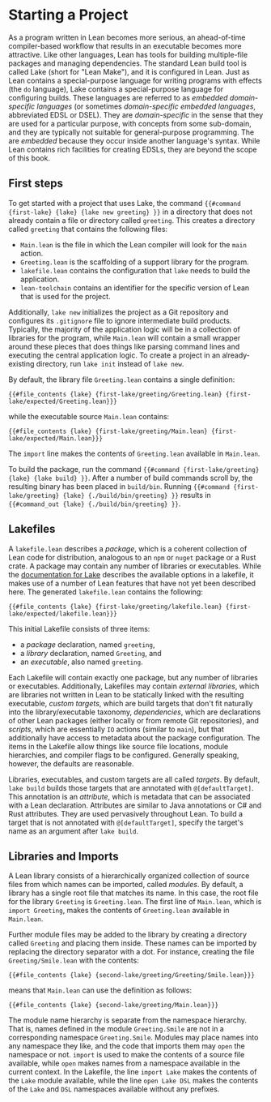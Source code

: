 # Starting a Project

As a program written in Lean becomes more serious, an ahead-of-time compiler-based workflow that results in an executable becomes more attractive.
Like other languages, Lean has tools for building multiple-file packages and managing dependencies.
The standard Lean build tool is called Lake (short for "Lean Make"), and it is configured in Lean.
Just as Lean contains a special-purpose language for writing programs with effects (the `do` language), Lake contains a special-purpose language for configuring builds.
These languages are referred to as _embedded domain-specific languages_ (or sometimes _domain-specific embedded languages_, abbreviated EDSL or DSEL).
They are _domain-specific_ in the sense that they are used for a particular purpose, with concepts from some sub-domain, and they are typically not suitable for general-purpose programming.
The are _embedded_ because they occur inside another language's syntax.
While Lean contains rich facilities for creating EDSLs, they are beyond the scope of this book.

## First steps

To get started with a project that uses Lake, the command `{{#command {first-lake} {lake} {lake new greeting} }}` in a directory that does not already contain a file or directory called `greeting`.
This creates a directory called `greeting` that contains the following files:

 * `Main.lean` is the file in which the Lean compiler will look for the `main` action.
 * `Greeting.lean` is the scaffolding of a support library for the program.
 * `lakefile.lean` contains the configuration that `lake` needs to build the application.
 * `lean-toolchain` contains an identifier for the specific version of Lean that is used for the project.

Additionally, `lake new` initializes the project as a Git repository and configures its `.gitignore` file to ignore intermediate build products.
Typically, the majority of the application logic will be in a collection of libraries for the program, while `Main.lean` will contain a small wrapper around these pieces that does things like parsing command lines and executing the central application logic.
To create a project in an already-existing directory, run `lake init` instead of `lake new`.

By default, the library file `Greeting.lean` contains a single definition:
```Lean
{{#file_contents {lake} {first-lake/greeting/Greeting.lean} {first-lake/expected/Greeting.lean}}}
```
while the executable source `Main.lean` contains:
```Lean
{{#file_contents {lake} {first-lake/greeting/Main.lean} {first-lake/expected/Main.lean}}}
```
The `import` line makes the contents of `Greeting.lean` available in `Main.lean`.

To build the package, run the command `{{#command {first-lake/greeting} {lake} {lake build} }}`.
After a number of build commands scroll by, the resulting binary has been placed in `build/bin`.
Running `{{#command {first-lake/greeting} {lake} {./build/bin/greeting} }}` results in `{{#command_out {lake} {./build/bin/greeting} }}`.

## Lakefiles

A `lakefile.lean` describes a _package_, which is a coherent collection of Lean code for distribution, analogous to an `npm` or `nuget` package or a Rust crate.
A package may contain any number of libraries or executables.
While the [documentation for Lake](https://github.com/leanprover/lake#readme) describes the available options in a lakefile, it makes use of a number of Lean features that have not yet been described here.
The generated `lakefile.lean` contains the following:
```
{{#file_contents {lake} {first-lake/greeting/lakefile.lean} {first-lake/expected/lakefile.lean}}}
```

This initial Lakefile consists of three items:
 * a _package_ declaration, named `greeting`,
 * a _library_ declaration, named `Greeting`, and
 * an _executable_, also named `greeting`.
 
Each Lakefile will contain exactly one package, but any number of libraries or executables.
Additionally, Lakefiles may contain _external libraries_, which are libraries not written in Lean to be statically linked with the resulting executable, _custom targets_, which are build targets that don't fit naturally into the library/executable taxonomy, _dependencies_, which are declarations of other Lean packages (either locally or from remote Git repositories), and _scripts_, which are essentially `IO` actions (similar to `main`), but that additionally have access to metadata about the package configuration.
The items in the Lakefile allow things like source file locations, module hierarchies, and compiler flags to be configured.
Generally speaking, however, the defaults are reasonable.

Libraries, executables, and custom targets are all called _targets_.
By default, `lake build` builds those targets that are annotated with `@[defaultTarget]`.
This annotation is an _attribute_, which is metadata that can be associated with a Lean declaration.
Attributes are similar to Java annotations or C# and Rust attributes.
They are used pervasively throughout Lean.
To build a target that is not annotated with `@[defaultTarget]`, specify the target's name as an argument after `lake build`.

## Libraries and Imports

A Lean library consists of a hierarchically organized collection of source files from which names can be imported, called _modules_.
By default, a library has a single root file that matches its name.
In this case, the root file for the library `Greeting` is `Greeting.lean`.
The first line of `Main.lean`, which is `import Greeting`, makes the contents of `Greeting.lean` available in `Main.lean`.

Further module files may be added to the library by creating a directory called `Greeting` and placing them inside.
These names can be imported by replacing the directory separator with a dot.
For instance, creating the file `Greeting/Smile.lean` with the contents:
```Lean
{{#file_contents {lake} {second-lake/greeting/Greeting/Smile.lean}}}
```
means that `Main.lean` can use the definition as follows:
```Lean
{{#file_contents {lake} {second-lake/greeting/Main.lean}}}
```

The module name hierarchy is separate from the namespace hierarchy.
That is, names defined in the module `Greeting.Smile` are not in a corresponding namespace `Greeting.Smile`.
Modules may place names into any namespace they like, and the code that imports them may `open` the namespace or not.
`import` is used to make the contents of a source file available, while `open` makes names from a namespace available in the current context.
In the Lakefile, the line `import Lake` makes the contents of the `Lake` module available, while the line `open Lake DSL` makes the contents of the `Lake` and `DSL` namespaces available without any prefixes.


